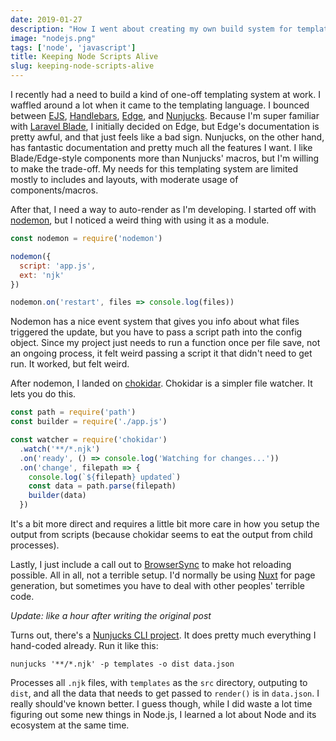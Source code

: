 ```yaml
---
date: 2019-01-27
description: "How I went about creating my own build system for templates needed for a project at work."
image: "nodejs.png"
tags: ['node', 'javascript']
title: Keeping Node Scripts Alive
slug: keeping-node-scripts-alive
---
```


I recently had a need to build a kind of one-off templating system at work. I
waffled around a lot when it came to the templating language. I bounced between
[EJS][], [Handlebars][], [Edge][], and [Nunjucks][]. Because I'm super familiar
with [Laravel Blade](https://laravel.com/docs/5.7/blade), I initially decided
on Edge, but Edge's documentation is pretty awful, and that just feels like a
bad sign. Nunjucks, on the other hand, has fantastic documentation and pretty
much all the features I want. I like Blade/Edge-style components more than
Nunjucks' macros, but I'm willing to make the trade-off. My needs for this
templating system are limited mostly to includes and layouts, with moderate
usage of components/macros.

After that, I need a way to auto-render as I'm developing. I started off with
[nodemon][], but I noticed a weird thing with using it as a module.

```javascript
const nodemon = require('nodemon')

nodemon({
  script: 'app.js',
  ext: 'njk'
})

nodemon.on('restart', files => console.log(files))
```

Nodemon has a nice event system that gives you info about what files triggered
the update, but you have to pass a script path into the config object. Since my
project just needs to run a function once per file save, not an ongoing
process, it felt weird passing a script it that didn't need to get run. It
worked, but felt weird.

After nodemon, I landed on [chokidar][]. Chokidar is a simpler file watcher. It
lets you do this.

```javascript
const path = require('path')
const builder = require('./app.js')

const watcher = require('chokidar')
  .watch('**/*.njk')
  .on('ready', () => console.log('Watching for changes...'))
  .on('change', filepath => {
    console.log(`${filepath} updated`)
    const data = path.parse(filepath)
    builder(data)
  })
```

It's a bit more direct and requires a little bit more care in how you setup the
output from scripts (because chokidar seems to eat the output from child
processes).

Lastly, I just include a call out to [BrowserSync][] to make hot reloading
possible. All in all, not a terrible setup. I'd normally be using [Nuxt][] for page
generation, but sometimes you have to deal with other peoples' terrible code.

*Update: like a hour after writing the original post*

Turns out, there's a [Nunjucks CLI project][nunjucks-cli]. It does pretty much
everything I hand-coded already. Run it like this:

`nunjucks '**/*.njk' -p templates -o dist data.json`

Processes all `.njk` files, with `templates` as the `src` directory, outputing to
`dist`, and all the data that needs to get passed to `render()` is in
`data.json`. I really should've known better. I guess though, while I did waste
a lot time figuring out some new things in Node.js, I learned a lot about Node
and its ecosystem at the same time.

[EJS]: http://www.ejs.co
[Handlebars]: http://handlebarsjs.com/
[Edge]: https://edge.adonisjs.com/
[Nunjucks]: https://mozilla.github.io/nunjucks/
[Nodemon]: https://nodemon.io/
[chokidar]: https://github.com/paulmillr/chokidar
[Nuxt]: http://nuxtjs.org/
[BrowserSync]: https://www.browsersync.io/
[nunjucks-cli]: https://github.com/jeremyben/nunjucks-cli
